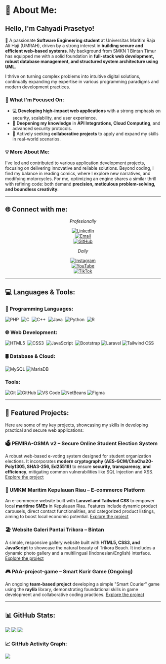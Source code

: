 # 💫 About Me:

## Hello, I'm Cahyadi Prasetyo!

👋 A passionate **Software Engineering student** at Universitas Maritim Raja Ali Haji (UMRAH), driven by a strong interest in **building secure and efficient web-based systems**. My background from SMKN 1 Bintan Timur has equipped me with a solid foundation in **full-stack web development, robust database management, and structured system architecture using UML**.

I thrive on turning complex problems into intuitive digital solutions, continually expanding my expertise in various programming paradigms and modern development practices.

### 🚀 What I'm Focused On:
- 💻 **Developing high-impact web applications** with a strong emphasis on security, scalability, and user experience.
- 🌱 **Deepening my knowledge** in **API Integrations, Cloud Computing**, and advanced security protocols.
- 🤝 Actively seeking **collaborative projects** to apply and expand my skills in real-world scenarios.

### 💡 More About Me:
I've led and contributed to various application development projects, focusing on delivering innovative and reliable solutions. Beyond coding, I find my balance in reading comics, where I explore new narratives, and modifying motorcycles. For me, optimizing an engine shares a similar thrill with refining code: both demand **precision, meticulous problem-solving, and boundless creativity**.

---

## 🌐 Connect with me:
<div align="center">

  *Profesionally*
  
  [![LinkedIn](https://img.shields.io/badge/LinkedIn-Connect%20Professionally-blue?style=for-the-badge&logo=linkedin)](https://linkedin.com/in/CahyadiPrasetyo)  
  [![Email](https://img.shields.io/badge/Email-Drop%20a%20Message-red?style=for-the-badge&logo=gmail)](mailto:cahyadi.informatics@gmail.com)  
  [![GitHub](https://img.shields.io/badge/GitHub-Follow%20My%20Work-black?style=for-the-badge&logo=github)](https://github.com/cahyadi240105)  

  *Daily*
  
  [![Instagram](https://img.shields.io/badge/-Instagram-E4405F?style=for-the-badge&logo=instagram&logoColor=white&label=Daily%20Life)](https://instagram.com/cahyadi_p24)  
  [![YouTube](https://img.shields.io/badge/-YouTube-FF0000?style=for-the-badge&logo=youtube&logoColor=white&label=Tutorials)](https://youtube.com/@Chdprasetyo)  
  [![TikTok](https://img.shields.io/badge/-TikTok-000000?style=for-the-badge&logo=tiktok&logoColor=white&label=Tech%20Shorts)](https://tiktok.com/@ChdPrstyo)  
</div>

---

## 💻 Languages & Tools:

### 🚀 Programming Languages:
![PHP](https://img.shields.io/badge/PHP-%23777BB4.svg?style=for-the-badge&logo=php&logoColor=white) 
![C](https://img.shields.io/badge/C-%2300599C.svg?style=for-the-badge&logo=c&logoColor=white) 
![C++](https://img.shields.io/badge/C%2B%2B-%2300599C.svg?style=for-the-badge&logo=c%2B%2B&logoColor=white) 
![Java](https://img.shields.io/badge/Java-%23ED8B00.svg?style=for-the-badge&logo=openjdk&logoColor=white) 
![Python](https://img.shields.io/badge/Python-3670A0?style=for-the-badge&logo=python&logoColor=ffdd54) 
![R](https://img.shields.io/badge/R-%23276DC3.svg?style=for-the-badge&logo=r&logoColor=white)

### 🌐 Web Development:
![HTML5](https://img.shields.io/badge/HTML5-%23E34F26.svg?style=for-the-badge&logo=html5&logoColor=white) 
![CSS3](https://img.shields.io/badge/CSS3-%231572B6.svg?style=for-the-badge&logo=css3&logoColor=white) 
![JavaScript](https://img.shields.io/badge/JavaScript-%23323330.svg?style=for-the-badge&logo=javascript&logoColor=%23F7DF1E) 
![Bootstrap](https://img.shields.io/badge/Bootstrap-%238511FA.svg?style=for-the-badge&logo=bootstrap&logoColor=white)
![Laravel](https://img.shields.io/badge/Laravel-%23FF2D20.svg?style=for-the-badge&logo=laravel&logoColor=white)
![Tailwind CSS](https://img.shields.io/badge/Tailwind_CSS-%2338B2AC.svg?style=for-the-badge&logo=tailwind-css&logoColor=white)

### 🛢️ Database & Cloud:
![MySQL](https://img.shields.io/badge/MySQL-4479A1.svg?style=for-the-badge&logo=mysql&logoColor=white)
![MariaDB](https://img.shields.io/badge/MariaDB-%23003545.svg?style=for-the-badge&logo=mariadb&logoColor=white)

### Tools:
![Git](https://img.shields.io/badge/Git-%23F05033.svg?style=for-the-badge&logo=git&logoColor=white)
![GitHub](https://img.shields.io/badge/GitHub-%23181717.svg?style=for-the-badge&logo=github&logoColor=white)
![VS Code](https://img.shields.io/badge/VS%20Code-%23007ACC.svg?style=for-the-badge&logo=visual-studio-code&logoColor=white)
![NetBeans](https://img.shields.io/badge/Apache%20NetBeans-%231B6AC6.svg?style=for-the-badge&logo=apache-netbeans-ide&logoColor=white)
![Figma](https://img.shields.io/badge/Figma-%23F24E1E.svg?style=for-the-badge&logo=figma&logoColor=white)

---

## 🚀 Featured Projects:

Here are some of my key projects, showcasing my skills in developing practical and secure web applications:

### 🗳️ PEMIRA-OSMA v2 – Secure Online Student Election System
A robust web-based e-voting system designed for student organization elections. It incorporates **modern cryptography (AES-GCM/ChaCha20-Poly1305, SHA3-256, Ed25519)** to ensure **security, transparency, and efficiency**, mitigating common vulnerabilities like SQL Injection and XSS.
[Explore the project](https://github.com/cahyadi240105/pemira-osma-v2.git)

### 🌊 UMKM Maritim Kepulauan Riau – E-commerce Platform
An e-commerce website built with **Laravel and Tailwind CSS** to empower local **maritime SMEs** in Kepulauan Riau. Features include dynamic product carousels, direct contact functionalities, and categorized product listings, aiming to boost local economic potential.
[Explore the project](https://github.com/cahyadi240105/umkm_maritim.git)

### 🏖️ Website Galeri Pantai Trikora – Bintan
A simple, responsive gallery website built with **HTML5, CSS3, and JavaScript** to showcase the natural beauty of Trikora Beach. It includes a dynamic photo gallery and a multilingual (Indonesian/English) interface.
[Explore the project](https://github.com/cahyadi240105/Traveller.git)

### 🎮 PAA-project-game – Smart Kurir Game (Ongoing)
An ongoing **team-based project** developing a simple "Smart Courier" game using the **raylib** library, demonstrating foundational skills in game development and collaborative coding practices.
[Explore the project](https://github.com/cahyadi240105/PAA-project-game.git)

---

## 📊 GitHub Stats:

![](https://github-readme-stats.vercel.app/api?username=cahyadi240105&theme=react&hide_border=true&include_all_commits=true&count_private=false)
![](https://nirzak-streak-stats.vercel.app/?user=cahyadi240105&theme=react&hide_border=true)
![](https://github-readme-stats.vercel.app/api/top-langs/?username=cahyadi240105&theme=react&hide_border=true&include_all_commits=true&count_private=false&layout=compact)

### 📈 GitHub Activity Graph:
![](https://github-readme-activity-graph.vercel.app/graph?username=cahyadi240105&theme=react&hide_border=true&area=true&color=61dafb)
